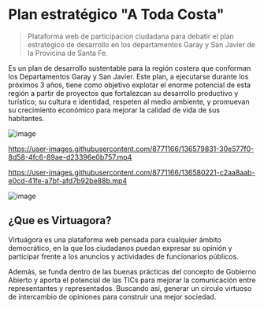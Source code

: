 Plan estratégico "A Toda Costa"
==========

> Plataforma web de participacion ciudadana para debatir el plan estratégico de desarrollo en los departamentos Garay y San Javier de la Provicina de Santa Fe.

Es un plan de desarrollo sustentable para la región costera que conforman los Departamentos Garay y San Javier. Este plan, a ejecutarse durante los próximos 3 años, tiene como objetivo explotar el enorme potencial de esta región a partir de proyectos que fortalezcan su desarrollo productivo y turístico; su cultura e identidad, respeten al medio ambiente, y promuevan su crecimiento económico para mejorar la calidad de vida de sus habitantes.

![image](https://user-images.githubusercontent.com/8771166/136579670-6aae21f3-e111-47ea-b050-847a1e0402a5.png)

https://user-images.githubusercontent.com/8771166/136579831-30e577f0-8d58-4fc6-89ae-d23396e0b757.mp4

https://user-images.githubusercontent.com/8771166/136580221-c2aa8aab-e0cd-41fe-a7bf-afd7b92be88b.mp4

![image](https://user-images.githubusercontent.com/8771166/136580327-5415f6fe-36b6-4066-a240-a3d87ba0526c.png)


¿Que es Virtuagora?
--
Virtuágora es una plataforma web pensada para cualquier ámbito democrático, en la que los ciudadanos puedan expresar su opinión y participar frente a los anuncios y actividades de funcionarios públicos.

Además, se funda dentro de las buenas prácticas del concepto de Gobierno Abierto y aporta el potencial de las TICs para mejorar la comunicación entre representantes y representados. Buscando así, generar un círculo virtuoso de intercambio de opiniones para construir una mejor sociedad.

